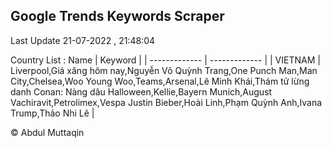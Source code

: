 

## Google Trends Keywords Scraper 
 
Last Update 21-07-2022 , 21:48:04

Country List :
 Name  | Keyword |
| ------------- | ------------- |
| VIETNAM | Liverpool,Giá xăng hôm nay,Nguyễn Võ Quỳnh Trang,One Punch Man,Man City,Chelsea,Woo Young Woo,Teams,Arsenal,Lê Minh Khái,Thám tử lừng danh Conan: Nàng dâu Halloween,Kellie,Bayern Munich,August Vachiravit,Petrolimex,Vespa Justin Bieber,Hoài Linh,Phạm Quỳnh Anh,Ivana Trump,Thảo Nhi Lê |



© Abdul Muttaqin 
